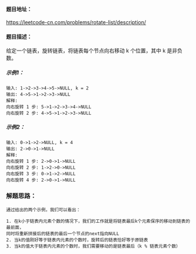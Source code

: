 #### 题目地址：
https://leetcode-cn.com/problems/rotate-list/description/

#### 题目描述：
给定一个链表，旋转链表，将链表每个节点向右移动 k 个位置，其中 k 是非负数。


##### 示例1：


    输入: 1->2->3->4->5->NULL, k = 2
    输出: 4->5->1->2->3->NULL
    解释:
    向右旋转 1 步: 5->1->2->3->4->NULL
    向右旋转 2 步: 4->5->1->2->3->NULL



##### 示例2：

    输入: 0->1->2->NULL, k = 4
    输出: 2->0->1->NULL
    解释:
    向右旋转 1 步: 2->0->1->NULL
    向右旋转 2 步: 1->2->0->NULL
    向右旋转 3 步: 0->1->2->NULL
    向右旋转 4 步: 2->0->1->NULL


### 解题思路：
    通过给出的两个示例，我们可以看出：

    1. 在k小于链表内元素个数的情况下，我们的工作就是将链表最后k个元素保序的移动到链表的最前面，
    同时将重新拼接后的链表的最后一个节点的next指向NULL
    2. 当k的值刚好等于链表内元素的个数时，旋转后的链表恰好等于原链表
    3. 当k的值大于链表内元素的个数时，我们需要移动的是链表最后（k % 链表元素个数）
    




